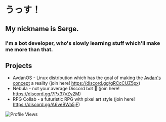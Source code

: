 # うっす！
## My nickname is Serge.
### I'm a bot developer, who's slowly learning stuff which'll make me more than that.
## Projects
- AvdanOS - Linux distribution which has the goal of making the [Avdan's concept](https://www.youtube.com/watch?v=tXFEiw1aJTw) a reality (join here! https://discord.gg/gRCcCUZ5px)
- Nebula - not your average Discord bot :eyes: (join here! https://discord.gg/7Px37vZy2M)
- RPG Collab - a futuristic RPG with pixel art style (join here! https://discord.gg/A6veBWa5jF)

<img src="https://komarev.com/ghpvc/?username=MrSerge01" alt="Profile Views" />
